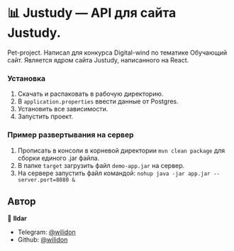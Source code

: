 # 📊 Justudy — API для сайта Justudy. 
 
Pet-project. Написал для конкурса Digital-wind по тематике Обучающий сайт. 
Является ядром сайта Justudy, написанного на React.

### Установка

1. Скачать и распаковать в рабочую директорию.
2. В ```application.properties``` ввести данные от Postgres.
3. Установить все зависимости.
4. Запустить проект.

### Пример развертывания на сервер

1. Прописать в консоли в корневой директории ```mvn clean package``` для сборки единого .jar файла.
2. В папке ```target``` загрузить файл ```demo-app.jar``` на сервер.
3. На сервере запустить файл командой: ```nohup java -jar app.jar --server.port=8080 &```

## Автор

👦 **Ildar**

* Telegram: [@wilidon](https://t.me/wilidon) 
* Github: [@wilidon](https://github.com/wilidon)
